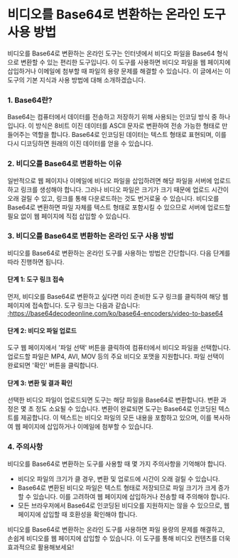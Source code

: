 비디오를 Base64로 변환하는 온라인 도구 사용 방법
==============================

비디오를 Base64로 변환하는 온라인 도구는 인터넷에서 비디오 파일을 Base64 형식으로 변환할 수 있는 편리한 도구입니다. 이 도구를 사용하면 비디오 파일을 웹 페이지에 삽입하거나 이메일에 첨부할 때 파일의 용량 문제를 해결할 수 있습니다. 이 글에서는 이 도구의 기본 지식과 사용 방법에 대해 소개하겠습니다.

### 1. Base64란?

Base64는 컴퓨터에서 데이터를 전송하고 저장하기 위해 사용되는 인코딩 방식 중 하나입니다. 이 방식은 8비트 이진 데이터를 ASCII 문자로 변환하여 전송 가능한 형태로 만들어주는 역할을 합니다. Base64로 인코딩된 데이터는 텍스트 형태로 표현되며, 이를 다시 디코딩하면 원래의 이진 데이터를 얻을 수 있습니다.

### 2. 비디오를 Base64로 변환하는 이유

일반적으로 웹 페이지나 이메일에 비디오 파일을 삽입하려면 해당 파일을 서버에 업로드하고 링크를 생성해야 합니다. 그러나 비디오 파일은 크기가 크기 때문에 업로드 시간이 오래 걸릴 수 있고, 링크를 통해 다운로드하는 것도 번거로울 수 있습니다. 비디오를 Base64로 변환하면 파일 자체를 텍스트 형태로 포함시킬 수 있으므로 서버에 업로드할 필요 없이 웹 페이지에 직접 삽입할 수 있습니다.

### 3. 비디오를 Base64로 변환하는 온라인 도구 사용 방법

비디오를 Base64로 변환하는 온라인 도구를 사용하는 방법은 간단합니다. 다음 단계를 따라 진행하면 됩니다.

#### 단계 1: 도구 링크 접속

먼저, 비디오를 Base64로 변환하고 싶다면 미리 준비한 도구 링크를 클릭하여 해당 웹 페이지에 접속합니다. 도구 링크는 다음과 같습니다: ;<https://base64decodeonline.com/ko/base64-encoders/video-to-base64>

#### 단계 2: 비디오 파일 업로드

도구 웹 페이지에서 '파일 선택' 버튼을 클릭하여 컴퓨터에서 비디오 파일을 선택합니다. 업로드할 파일은 MP4, AVI, MOV 등의 주요 비디오 포맷을 지원합니다. 파일 선택이 완료되면 '확인' 버튼을 클릭합니다.

#### 단계 3: 변환 및 결과 확인

선택한 비디오 파일이 업로드되면 도구는 해당 파일을 Base64로 변환합니다. 변환 과정은 몇 초 정도 소요될 수 있습니다. 변환이 완료되면 도구는 Base64로 인코딩된 텍스트를 제공합니다. 이 텍스트는 비디오 파일의 모든 내용을 포함하고 있으며, 이를 복사하여 웹 페이지에 삽입하거나 이메일에 첨부할 수 있습니다.

### 4. 주의사항

비디오를 Base64로 변환하는 도구를 사용할 때 몇 가지 주의사항을 기억해야 합니다.

- 비디오 파일의 크기가 클 경우, 변환 및 업로드에 시간이 오래 걸릴 수 있습니다.
- Base64로 변환된 비디오 파일은 텍스트 형태로 저장되므로 파일 크기가 크게 증가할 수 있습니다. 이를 고려하여 웹 페이지에 삽입하거나 전송할 때 주의해야 합니다.
- 모든 브라우저에서 Base64로 인코딩된 비디오를 지원하지는 않을 수 있으므로, 웹 페이지에 삽입할 때 호환성을 확인해야 합니다.

비디오를 Base64로 변환하는 온라인 도구를 사용하면 파일 용량의 문제를 해결하고, 손쉽게 비디오를 웹 페이지에 삽입할 수 있습니다. 이 도구를 통해 비디오 컨텐츠를 더욱 효과적으로 활용해보세요!